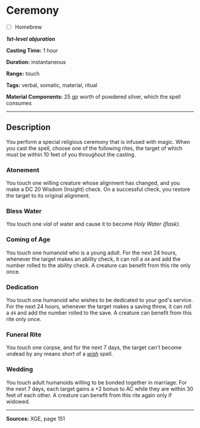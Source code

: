 # Ceremony

- [ ] Homebrew

***1st-level abjuration***

**Casting Time:** 1 hour

**Duration:** instantaneous

**Range:** touch

**Tags:** verbal, somatic, material, ritual

**Material Components:** 25 gp worth of powdered silver, which the spell consumes

---

## Description
You perform a special religious ceremony that is infused with magic.
When you cast the spell, choose one of the following rites, the target of which must be within 10 feet of you throughout the casting.

### Atonement
You touch one willing creature whose alignment has changed, and you make a DC 20 Wisdom (Insight) check.
On a successful check, you restore the target to its original alignment.

### Bless Water
You touch one *vial* of water and cause it to become *Holy Water (flask)*.

### Coming of Age
You touch one humanoid who is a young adult.
For the next 24 hours, whenever the target makes an ability check, it can roll a `d4` and add the number rolled to the ability check.
A creature can benefit from this rite only once.

### Dedication
You touch one humanoid who wishes to be dedicated to your god's service.
For the next 24 hours, whenever the target makes a saving throw, it can roll a `d4` and add the number rolled to the save.
A creature can benefit from this rite only once.

### Funeral Rite
You touch one corpse, and for the next 7 days, the target can't become undead by any means short of a [*wish*](./wish) spell.

### Wedding
You touch adult humanoids willing to be bonded together in marriage.
For the next 7 days, each target gains a +2 bonus to AC while they are within 30 feet of each other.
A creature can benefit from this rite again only if widowed.

---

**Sources:** XGE, page 151
